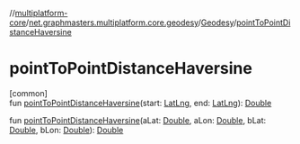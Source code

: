 //[multiplatform-core](../../../index.md)/[net.graphmasters.multiplatform.core.geodesy](../index.md)/[Geodesy](index.md)/[pointToPointDistanceHaversine](point-to-point-distance-haversine.md)

# pointToPointDistanceHaversine

[common]\
fun [pointToPointDistanceHaversine](point-to-point-distance-haversine.md)(start: [LatLng](../../net.graphmasters.multiplatform.core.model/-lat-lng/index.md), end: [LatLng](../../net.graphmasters.multiplatform.core.model/-lat-lng/index.md)): [Double](https://kotlinlang.org/api/latest/jvm/stdlib/kotlin/-double/index.html)

fun [pointToPointDistanceHaversine](point-to-point-distance-haversine.md)(aLat: [Double](https://kotlinlang.org/api/latest/jvm/stdlib/kotlin/-double/index.html), aLon: [Double](https://kotlinlang.org/api/latest/jvm/stdlib/kotlin/-double/index.html), bLat: [Double](https://kotlinlang.org/api/latest/jvm/stdlib/kotlin/-double/index.html), bLon: [Double](https://kotlinlang.org/api/latest/jvm/stdlib/kotlin/-double/index.html)): [Double](https://kotlinlang.org/api/latest/jvm/stdlib/kotlin/-double/index.html)
